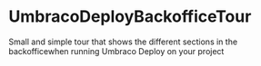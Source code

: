 # UmbracoDeployBackofficeTour
Small and simple tour that shows the different sections  in the backofficewhen running Umbraco Deploy on your project
